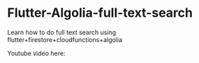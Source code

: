 # Flutter-Algolia-full-text-search
Learn how to do full text search using flutter+firestore+cloudfunctions+algolia

Youtube video here: 
